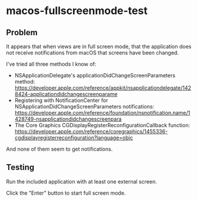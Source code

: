 # macos-fullscreenmode-test

## Problem

It appears that when views are in full screen mode, that the application does not receive notifications from macOS that screens have been changed.

I've tried all three methods I know of:
- NSApplicationDelegate's applicationDidChangeScreenParameters method: https://developer.apple.com/reference/appkit/nsapplicationdelegate/1428424-applicationdidchangescreenparame
- Registering with NotificationCenter for NSApplicationDidChangeScreenParameters notifications: https://developer.apple.com/reference/foundation/nsnotification.name/1428749-nsapplicationdidchangescreenpara
- The Core Graphics CGDisplayRegisterReconfigurationCallback function: https://developer.apple.com/reference/coregraphics/1455336-cgdisplayregisterreconfiguration?language=objc

And none of them seem to get notifications.

## Testing

Run the included application with at least one external screen.

Click the "Enter" button to start full screen mode.

